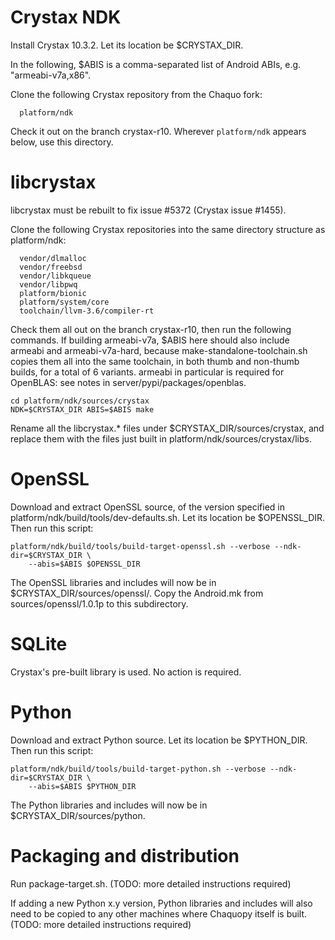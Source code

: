 # Crystax NDK

Install Crystax 10.3.2. Let its location be $CRYSTAX_DIR.

In the following, $ABIS is a comma-separated list of Android ABIs, e.g. "armeabi-v7a,x86".

Clone the following Crystax repository from the Chaquo fork:

      platform/ndk

Check it out on the branch crystax-r10. Wherever `platform/ndk` appears below, use this
directory.


# libcrystax

libcrystax must be rebuilt to fix issue #5372 (Crystax issue #1455).

Clone the following Crystax repositories into the same directory structure as platform/ndk:

      vendor/dlmalloc
      vendor/freebsd
      vendor/libkqueue
      vendor/libpwq
      platform/bionic
      platform/system/core
      toolchain/llvm-3.6/compiler-rt

Check them all out on the branch crystax-r10, then run the following commands. If building
armeabi-v7a, $ABIS here should also include armeabi and armeabi-v7a-hard, because
make-standalone-toolchain.sh copies them all into the same toolchain, in both thumb and
non-thumb builds, for a total of 6 variants. armeabi in particular is required for OpenBLAS:
see notes in server/pypi/packages/openblas.

    cd platform/ndk/sources/crystax
    NDK=$CRYSTAX_DIR ABIS=$ABIS make

Rename all the libcrystax.* files under $CRYSTAX_DIR/sources/crystax, and replace them with the
files just built in platform/ndk/sources/crystax/libs.


# OpenSSL

Download and extract OpenSSL source, of the version specified in
platform/ndk/build/tools/dev-defaults.sh. Let its location be $OPENSSL_DIR. Then run this
script:

    platform/ndk/build/tools/build-target-openssl.sh --verbose --ndk-dir=$CRYSTAX_DIR \
        --abis=$ABIS $OPENSSL_DIR

The OpenSSL libraries and includes will now be in $CRYSTAX_DIR/sources/openssl/<version>. Copy the
Android.mk from sources/openssl/1.0.1p to this subdirectory.


# SQLite

Crystax's pre-built library is used. No action is required.


# Python

Download and extract Python source. Let its location be $PYTHON_DIR. Then run this script:

    platform/ndk/build/tools/build-target-python.sh --verbose --ndk-dir=$CRYSTAX_DIR \
        --abis=$ABIS $PYTHON_DIR

The Python libraries and includes will now be in $CRYSTAX_DIR/sources/python.


# Packaging and distribution

Run package-target.sh. (TODO: more detailed instructions required)

If adding a new Python x.y version, Python libraries and includes will also need to be copied
to any other machines where Chaquopy itself is built. (TODO: more detailed instructions required)
